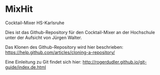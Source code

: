 # MixHit
Cocktail-Mixer HS-Karlsruhe

Dies ist das Github-Repository für den Cocktail-Mixer an der Hochschule unter der Aufsicht von Jürgen Walter.

Das Klonen des Github-Repository wird hier beschrieben: https://help.github.com/articles/cloning-a-repository/

Eine Einleitung zu Git findet sich hier: http://rogerdudler.github.io/git-guide/index.de.html

